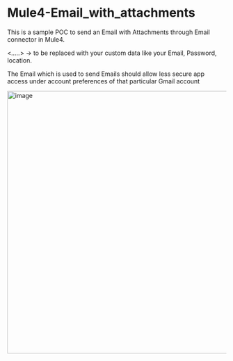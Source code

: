 # Mule4-Email_with_attachments

This is a sample POC to send an Email with Attachments through Email connector in Mule4.

<*.....*> -> to be replaced with your custom data like your Email, Password, location.

The Email which is used to send Emails should allow less secure app access under account preferences of that particular Gmail account

<img width="604" alt="image" src="https://user-images.githubusercontent.com/89027047/147388981-0fbd1678-a689-4acc-82c1-0011dd7e203e.png">
